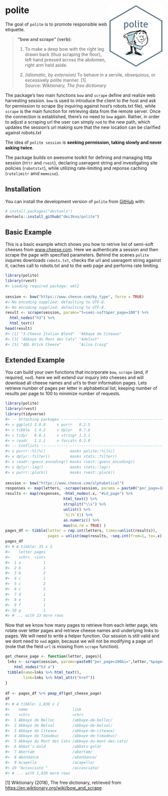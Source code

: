 
<!-- README.md is generated from README.Rmd. Please edit that file -->

# polite <img src="man/figures/logo.png" align="right" />

The goal of `polite` is to promote responsible web etiquette.

> **“bow and scrape” (verb):**
> 
> 1)  To make a deep bow with the right leg drawn back (thus scraping
>     the floor), left hand pressed across the abdomen, right arm held
>     aside.
> 
> 2)  *(idiomatic, by extension)* To behave in a servile, obsequious, or
>     excessively polite manner. \[1\]  
>     Source: *Wiktionary, The free dictionary*

The package’s two main functions `bow` and `scrape` define and realize
web harvesting session. `bow` is used to introduce the client to the
host and ask for permission to scrape (by inquiring against host’s
robots.txt file), while `scrape` is the main function for retrieving
data from the remote server. Once the connection is established, there’s
no need to `bow` again. Rather, in order to adjust a scraping url the
user can simply `nod` to the new path, which updates the session’s url
making sure that the new location can be clarified against robots.txt

The idea of `polite session` is **seeking permission, taking slowly and
never asking twice**.

The package builds on awesome toolkit for defining and managing http
session (`httr` and `rvest`), declaring useragent string and
investigating site policies (`robotstxt`), while utilizing rate-limiting
and reponse caching (`ratelimitr` amd `memoise`).

## Installation

You can install the development version of `polite` from
[GitHub](https://github.com/) with:

``` r
# install.packages("devtools")
devtools::install_github("dmi3kno/polite")
```

## Basic Example

This is a basic example which shows you how to retrive list of semi-soft
cheeses from www.cheese.com. Here we authenticate a session and then
scrape the page with specified parameters. Behind the scenes `polite`
inquires downloads `robots.txt`, checks the url and useragent string
against it, caches call to robots.txt and to the web page and performs
rate limiting.

``` r
library(polite)
library(rvest)
#> Loading required package: xml2

session <- bow("https://www.cheese.com/by_type", force = TRUE)
#> No encoding supplied: defaulting to UTF-8.
#> No encoding supplied: defaulting to UTF-8.
result <- scrape(session, params="t=semi-soft&per_page=100") %>%
  html_nodes("h3") %>% 
  html_text()
head(result)
#> [1] "3-Cheese Italian Blend"  "Abbaye de Citeaux"      
#> [3] "Abbaye du Mont des Cats" "Adelost"                
#> [5] "ADL Brick Cheese"        "Ailsa Craig"
```

## Extended Example

You can build your own functions that incorporate `bow`, `scrape` (and,
if required, `nod`). here we will extend our inquiry into cheeses and
will download all cheese names and url’s to their information pages.
Lets retrieve number of pages per letter in alphabetical list, keeping
number of results per page to 100 to minimize number of requests.

``` r
library(polite)
library(rvest)
library(tidyverse)
#> -- Attaching packages ----------------------------------------------------------- tidyverse 1.2.1 --
#> v ggplot2 3.0.0     v purrr   0.2.5
#> v tibble  1.4.2     v dplyr   0.7.6
#> v tidyr   0.8.1     v stringr 1.3.1
#> v readr   1.1.1     v forcats 0.3.0
#> -- Conflicts -------------------------------------------------------------- tidyverse_conflicts() --
#> x purrr::%||%()           masks polite::%||%()
#> x dplyr::filter()         masks stats::filter()
#> x readr::guess_encoding() masks rvest::guess_encoding()
#> x dplyr::lag()            masks stats::lag()
#> x purrr::pluck()          masks rvest::pluck()

session <- bow("https://www.cheese.com/alphabetical")
responses <- map(letters, ~scrape(session, params = paste0("per_page=100&i=",.x)) )
results <- map(responses, ~html_nodes(.x, "#id_page") %>% 
                          html_text() %>% 
                          strsplit("\\s") %>% 
                          unlist() %>%
                          `%||%`(1) %>% 
                          as.numeric() %>% 
                          max(na.rm = TRUE) )
pages_df <- tibble(letter = rep.int(letters, times=unlist(results)),
                   pages = unlist(map(results, ~seq.int(from=1, to=.x))))
pages_df
#> # A tibble: 33 x 2
#>    letter pages
#>    <chr>  <int>
#>  1 a          1
#>  2 b          1
#>  3 b          2
#>  4 c          1
#>  5 c          2
#>  6 c          3
#>  7 d          1
#>  8 e          1
#>  9 f          1
#> 10 g          1
#> # ... with 23 more rows
```

Now that we know how many pages to retrieve from each letter page, lets
rotate over letter pages and retrieve cheese names and underlying links
to pages. We will need to write a helper function. Our session is still
valid and we dont need to `nod` again, because we will not be modifying
a page url (note that the field `url` is missing from `scrape`
function).

``` r
get_cheese_page <- function(letter, pages){
 lnks <- scrape(session, params=paste0("per_page=100&i=",letter,"&page=",pages)) %>% 
    html_nodes("h3 a")
 tibble(name=lnks %>% html_text(),
        link=lnks %>% html_attr("href"))
}

df <- pages_df %>% pmap_df(get_cheese_page)
df
#> # A tibble: 1,830 x 2
#>    name                    link                     
#>    <chr>                   <chr>                    
#>  1 Abbaye de Belloc        /abbaye-de-belloc/       
#>  2 Abbaye de Belval        /abbaye-de-belval/       
#>  3 Abbaye de Citeaux       /abbaye-de-citeaux/      
#>  4 Abbaye de Timadeuc      /abbaye-de-timadeuc/     
#>  5 Abbaye du Mont des Cats /abbaye-du-mont-des-cats/
#>  6 Abbot’s Gold            /abbots-gold/            
#>  7 Abertam                 /abertam/                
#>  8 Abondance               /abondance/              
#>  9 Acapella                /acapella/               
#> 10 "Accasciato "           /accasciato/             
#> # ... with 1,820 more rows
```

\[1\] Wiktionary (2018), The free dictionary, retrieved from
<https://en.wiktionary.org/wiki/bow_and_scrape>

